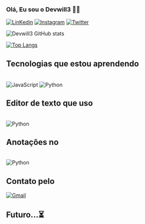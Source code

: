 ### Olá, Eu sou o Devwill3 👋🏾 

[![LinKedin](https://img.shields.io/badge/LinkedIn-0077B5?style=for-the-badge&logo=linkedin&logoColor=white)](www.linkedin.com/in/william-matheus-7910a41a3)
[![Instagram](https://img.shields.io/badge/Instagram-E4405F?style=for-the-badge&logo=instagram&logoColor=white)](https://instagram.com/william.matheuss?utm_source=qr&igshid=MzNlNGNkZWQ4Mg%3D%3D)
[![Twitter](https://img.shields.io/badge/Twitter-1DA1F2?style=for-the-badge&logo=twitter&logoColor=white)](https://twitter.com/WMATHEUX17?t=3__rEElMKutmsQaI-pil2w&s=09)

![Devwill3 GitHub stats](https://github-readme-stats.vercel.app/api?username=Devwill3&show_icons=true&theme=gruvbox)

[![Top Langs](https://github-readme-stats.vercel.app/api/top-langs/?username=Devwill3&layout=donut)](https://github.com/anuraghazra/github-readme-stats)

## Tecnologias que estou aprendendo 

<div style="display: inline_block"><br/>
  <img align="center" alt="JavaScript"src="https://img.shields.io/badge/JavaScript-F7DF1E?style=for-the-badge&logo=javascript&logoColor=black"/>
  <img align="center" alt="Python"src="https://img.shields.io/badge/Python-14354C?style=for-the-badge&logo=python&logoColor=white"/>
</div>

## Editor de texto que uso
<div style="display: inline_block"><br/>
<img align="center" alt="Python"src="https://img.shields.io/badge/Visual_Studio-5C2D91?style=for-the-badge&logo=visual%20studio&logoColor=white"/>
</div>

## Anotações  no
<div style="display: inline_block"><br/>
<img align="center" alt="Python"src="https://img.shields.io/badge/Notion-000000?style=for-the-badge&logo=notion&logoColor=white"/>
</div>

## Contato pelo 
[![Gmail](https://img.shields.io/badge/Gmail-D14836?style=for-the-badge&logo=gmail&logoColor=white)](williammatheus591@gmail.com)

## Futuro...⏳


